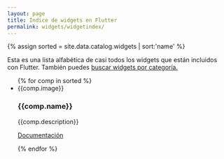 ```yaml
---
layout: page
title: Índice de widgets en Flutter
permalink: widgets/widgetindex/
---
```

{% assign sorted = site.data.catalog.widgets | sort:'name' %}
<div class="catalog">
    <div class="category-description"><p>Esta es una lista alfabética de casi todos los widgets que están incluidos con Flutter. También puedes <a href="/widgets">buscar widgets por categoría.</a></p></div>
    <ul class="cards">
        {% for comp in sorted %}
        <li class="cards__item">
            <div class="catalog-entry">
                <div class="catalog-image-holder">{{comp.image}}</div>
                <h3>{{comp.name}}</h3>
                <p class="scrollable-description"> {{comp.description}} </p>
                <p><a href="{{comp.link}}">Documentación</a></p><div class="clear"></div>
            </div>
        </li>
        {% endfor %}
    </ul>
</div>